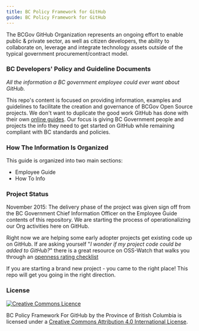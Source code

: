 ```yaml
---
title: BC Policy Framework for GitHub
guide: BC Policy Framework for GitHub
---
```


The BCGov GitHub Organization represents an ongoing effort to enable public & private sector, as well as citizen developers, the ability to collaborate on, leverage and integrate technology assets outside of the typical government procurement/contract model.

### BC Developers' Policy and Guideline Documents

_All the information a BC government employee could ever want about GitHub._

This repo's content is focused on providing information, examples and guidelines to facilitate the creation and governance of BCGov Open Source projects. We don't want to duplicate the good work GitHub has done with their own [online guides](https://guides.github.com/). Our focus is giving BC Government people and projects the info they need to get started on GitHub while remaining compliant with BC standards and policies.

### How The Information Is Organized

This guide is organized into two main sections:

* Employee Guide
* How To Info

### Project Status

November 2015: The delivery phase of the project was given sign off from the BC Government Chief Information Officer on the Employee Guide contents of this repository. We are starting the process of operationalizing our Org activities here on GitHub.

Right now we are helping some early adopter projects get existing code up on GitHub. If are asking yourself "_I wonder if my project code could be added to GitHub?_" there is a great resource on OSS-Watch that walks you through an [openness rating checklist](http://oss-watch.ac.uk/apps/openness/)

If you are starting a brand new project - you came to the right place! This repo will get you going in the right direction.

### License

[![Creative Commons Licence](https://i.creativecommons.org/l/by/4.0/80x15.png)](http://creativecommons.org/licenses/by/4.0/)

BC Policy Framework For GitHub by the Province of British Columbia is licensed under a [Creative Commons Attribution 4.0 International License](http://creativecommons.org/licenses/by/4.0/).
